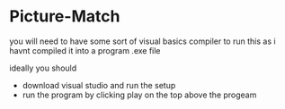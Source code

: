 # Picture-Match

you will need to have some sort of visual basics compiler to run this as i havnt compiled it into a program .exe file 

ideally you should 
- download visual studio and run the setup
- run the program by clicking play on the top above the progeam 
